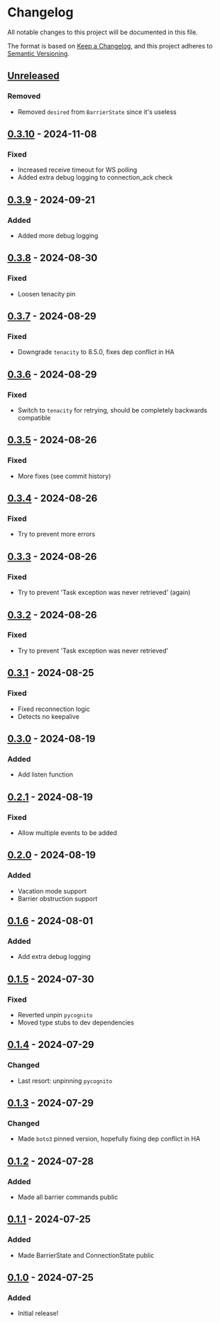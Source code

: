 # Changelog
All notable changes to this project will be documented in this file.

The format is based on [Keep a Changelog](https://keepachangelog.com/en/1.0.0/), and this project adheres to [Semantic Versioning](https://semver.org/spec/v2.0.0.html).

## [Unreleased]
### Removed
- Removed `desired` from `BarrierState` since it's useless

## [0.3.10] - 2024-11-08
### Fixed
- Increased receive timeout for WS polling
- Added extra debug logging to connection_ack check

## [0.3.9] - 2024-09-21
### Added
- Added more debug logging

## [0.3.8] - 2024-08-30
### Fixed
- Loosen tenacity pin

## [0.3.7] - 2024-08-29
### Fixed
- Downgrade `tenacity` to 8.5.0, fixes dep conflict in HA

## [0.3.6] - 2024-08-29
### Fixed
- Switch to `tenacity` for retrying, should be completely backwards compatible

## [0.3.5] - 2024-08-26
### Fixed
- More fixes (see commit history)

## [0.3.4] - 2024-08-26
### Fixed
- Try to prevent more errors

## [0.3.3] - 2024-08-26
### Fixed
- Try to prevent 'Task exception was never retrieved' (again)

## [0.3.2] - 2024-08-26
### Fixed
- Try to prevent 'Task exception was never retrieved'

## [0.3.1] - 2024-08-25
### Fixed
- Fixed reconnection logic
- Detects no keepalive

## [0.3.0] - 2024-08-19
### Added
- Add listen function

## [0.2.1] - 2024-08-19
### Fixed
- Allow multiple events to be added

## [0.2.0] - 2024-08-19
### Added
- Vacation mode support
- Barrier obstruction support

## [0.1.6] - 2024-08-01
### Added
- Add extra debug logging

## [0.1.5] - 2024-07-30
### Fixed
- Reverted unpin `pycognito`
- Moved type stubs to dev dependencies

## [0.1.4] - 2024-07-29
### Changed
- Last resort: unpinning `pycognito`

## [0.1.3] - 2024-07-29
### Changed
- Made `boto3` pinned version, hopefully fixing dep conflict in HA

## [0.1.2] - 2024-07-28
### Added
- Made all barrier commands public

## [0.1.1] - 2024-07-25
### Added
- Made BarrierState and ConnectionState public

## [0.1.0] - 2024-07-25
### Added
- Initial release!

[Unreleased]: https://github.com/IceBotYT/nice-go/compare/0.3.10...master
[0.3.10]: https://github.com/IceBotYT/nice-go/compare/0.3.9...0.3.10
[0.3.9]: https://github.com/IceBotYT/nice-go/compare/0.3.8...0.3.9
[0.3.8]: https://github.com/IceBotYT/nice-go/compare/0.3.7...0.3.8
[0.3.7]: https://github.com/IceBotYT/nice-go/compare/0.3.6...0.3.7
[0.3.6]: https://github.com/IceBotYT/nice-go/compare/0.3.5...0.3.6
[0.3.5]: https://github.com/IceBotYT/nice-go/compare/0.3.4...0.3.5
[0.3.4]: https://github.com/IceBotYT/nice-go/compare/0.3.3...0.3.4
[0.3.3]: https://github.com/IceBotYT/nice-go/compare/0.3.2...0.3.3
[0.3.2]: https://github.com/IceBotYT/nice-go/compare/0.3.1...0.3.2
[0.3.1]: https://github.com/IceBotYT/nice-go/compare/0.3.0...0.3.1
[0.3.0]: https://github.com/IceBotYT/nice-go/compare/0.2.1...0.3.0
[0.2.1]: https://github.com/IceBotYT/nice-go/compare/0.2.0...0.2.1
[0.2.0]: https://github.com/IceBotYT/nice-go/compare/0.1.6...0.2.0
[0.1.6]: https://github.com/IceBotYT/nice-go/compare/0.1.5...0.1.6
[0.1.5]: https://github.com/IceBotYT/nice-go/compare/0.1.4...0.1.5
[0.1.4]: https://github.com/IceBotYT/nice-go/compare/0.1.3...0.1.4
[0.1.3]: https://github.com/IceBotYT/nice-go/compare/0.1.2...0.1.3
[0.1.2]: https://github.com/IceBotYT/nice-go/compare/0.1.1...0.1.2
[0.1.1]: https://github.com/IceBotYT/nice-go/compare/0.1.0...0.1.1
[0.1.0]: https://github.com/IceBotYT/nice-go/tree/0.1.0

